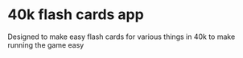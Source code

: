 # 40k flash cards app

Designed to make easy flash cards for various things in 40k to make running the game easy

